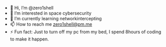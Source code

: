 - 👋 Hi, I’m @zero1shell
- 👀 I’m interested in space cybersecurity
- 🌱 I’m currently learning networkintercepting 
- 📫 How to reach me zero1shell@pm.me
- ⚡ Fun fact: Just to turn off my pc from my bed, I spend 8hours of coding to make it happen.
